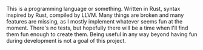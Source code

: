 This is a programming language or something. Written in Rust, syntax inspired by Rust, compiled by LLVM.
Many things are broken and many features are missing, as I mostly implement whatever seems fun at the moment. 
There's no tests, but hopefully there will be a time when I'll find them fun enough to create them.
Being useful in any way beyond having fun during development is not a goal of this project.
